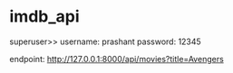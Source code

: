 # imdb_api


superuser>>
username: prashant 
password: 12345


endpoint: http://127.0.0.1:8000/api/movies?title=Avengers
        
